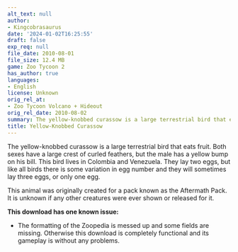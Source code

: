 ```yaml
---
alt_text: null
author:
- Kingcobrasaurus
date: '2024-01-02T16:25:55'
draft: false
exp_req: null
file_date: 2010-08-01
file_size: 12.4 MB
game: Zoo Tycoon 2
has_author: true
languages:
- English
license: Unknown
orig_rel_at:
- Zoo Tycoon Volcano + Hideout
orig_rel_date: 2010-08-02
summary: The yellow-knobbed curassow is a large terrestrial bird that eats fruit.
title: Yellow-Knobbed Curassow
---
```

The yellow-knobbed curassow is a large terrestrial bird that eats fruit. Both sexes have a large crest of curled feathers, but the male has a yellow bump on his bill. This bird lives in Colombia and Venezuela. They lay two eggs, but like all birds there is some variation in egg number and they will sometimes lay three eggs, or only one egg.

This animal was originally created for a pack known as the Aftermath Pack. It is unknown if any other creatures were ever shown or released for it.

**This download has one known issue:**
- The formatting of the Zoopedia is messed up and some fields are missing. Otherwise this download is completely functional and its gameplay is without any problems.